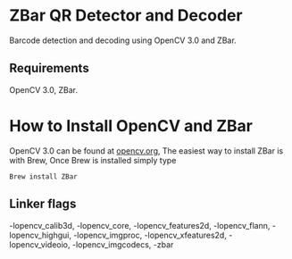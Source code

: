 # ZBar QR Detector and Decoder
Barcode detection and decoding using OpenCV 3.0 and ZBar.

## Requirements
OpenCV 3.0,
ZBar.

# How to Install OpenCV and ZBar
OpenCV 3.0 can be found at [opencv.org](http://opencv.org),
The easiest way to install ZBar is with Brew,
Once Brew is installed simply type
```
Brew install ZBar
```

## Linker flags
-lopencv_calib3d, -lopencv_core, -lopencv_features2d, -lopencv_flann, -lopencv_highgui, -lopencv_imgproc, -lopencv_xfeatures2d, -lopencv_videoio, -lopencv_imgcodecs, -zbar
